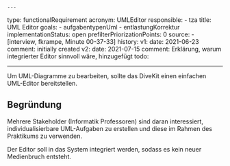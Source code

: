     ---
type: functionalRequirement
acronym: UMLEditor
responsible:
    - tza
title: UML Editor
goals:
    - aufgabentypenUml
    - entlastungKorrektur
implementationStatus: open
prefilterPriorizationPoints: 0
source:
    - [interview, fkrampe, Minute 00-37-33]
history:
    v1:
        date: 2021-06-23
        comment: initially created
    v2:
        date: 2021-07-15
        comment: Erklärung, warum integrierter Editor sinnvoll wäre, hinzugefügt 
todo:

---

Um UML-Diagramme zu bearbeiten, sollte das DiveKit einen einfachen UML-Editor bereitstellen.

## Begründung

Mehrere Stakeholder (Informatik Professoren) sind daran interessiert, individualisierbare UML-Aufgaben
zu erstellen und diese im Rahmen des Praktikums zu verwenden.

Der Editor soll in das System integriert werden, sodass es kein neuer Medienbruch entsteht. 

